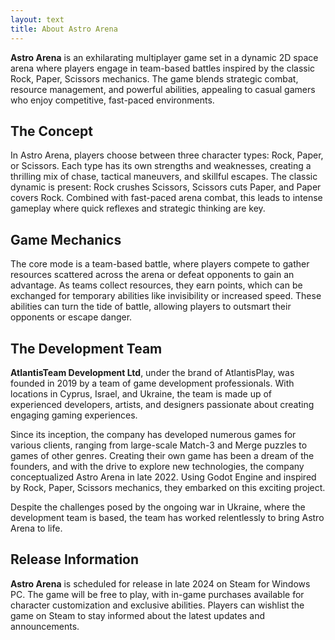 ```yaml
---
layout: text
title: About Astro Arena
---
```


**Astro Arena** is an exhilarating multiplayer game set in a dynamic 2D space arena where players engage in team-based battles inspired by the classic Rock, Paper, Scissors mechanics. The game blends strategic combat, resource management, and powerful abilities, appealing to casual gamers who enjoy competitive, fast-paced environments.

## The Concept

In Astro Arena, players choose between three character types: Rock, Paper, or Scissors. Each type has its own strengths and weaknesses, creating a thrilling mix of chase, tactical maneuvers, and skillful escapes. The classic dynamic is present: Rock crushes Scissors, Scissors cuts Paper, and Paper covers Rock. Combined with fast-paced arena combat, this leads to intense gameplay where quick reflexes and strategic thinking are key.

## Game Mechanics

The core mode is a team-based battle, where players compete to gather resources scattered across the arena or defeat opponents to gain an advantage. As teams collect resources, they earn points, which can be exchanged for temporary abilities like invisibility or increased speed. These abilities can turn the tide of battle, allowing players to outsmart their opponents or escape danger.

## The Development Team

**AtlantisTeam Development Ltd**, under the brand of AtlantisPlay, was founded in 2019 by a team of game development professionals. With locations in Cyprus, Israel, and Ukraine, the team is made up of experienced developers, artists, and designers passionate about creating engaging gaming experiences.

Since its inception, the company has developed numerous games for various clients, ranging from large-scale Match-3 and Merge puzzles to games of other genres. Creating their own game has been a dream of the founders, and with the drive to explore new technologies, the company conceptualized Astro Arena in late 2022. Using Godot Engine and inspired by Rock, Paper, Scissors mechanics, they embarked on this exciting project.

Despite the challenges posed by the ongoing war in Ukraine, where the development team is based, the team has worked relentlessly to bring Astro Arena to life.

## Release Information

**Astro Arena** is scheduled for release in late 2024 on Steam for Windows PC. The game will be free to play, with in-game purchases available for character customization and exclusive abilities. Players can wishlist the game on Steam to stay informed about the latest updates and announcements.
